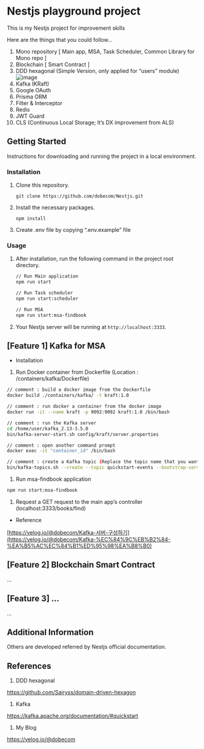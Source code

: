 # Nestjs playground project

This is my Nestjs project for improvement skills

Here are the things that you could follow…

1. Mono repository [ Main app, MSA, Task Scheduler, Common Library for Mono repo ]
2. Blockchain [ Smart Contract ]
3. DDD hexagonal (Simple Version, only applied for “users” module)
![image](https://github.com/dobecom/Nestjs/assets/90499822/ec0461a4-a40b-418c-ad47-db43d7e464b2)
4. Kafka (KRaft)
5. Google OAuth
6. Prisma ORM
7. Filter & Interceptor
8. Redis
9. JWT Guard
10. CLS (Continuous Local Storage; It’s DX improvement from ALS)

## Getting Started

Instructions for downloading and running the project in a local environment.

### Installation

1. Clone this repository.
    
    ```
    git clone https://github.com/dobecom/Nestjs.git
    ```
    
2. Install the necessary packages.
    
    ```
    npm install
    ```
    
3. Create .env file by copying “.env.example” file

### Usage

1. After installation, run the following command in the project root directory.
    
    ```bash
    // Run Main application
    npm run start
    
    // Run Task scheduler
    npm run start:scheduler
    
    // Run MSA
    npm run start:msa-findbook
    ```
    
2. Your Nestjs server will be running at `http://localhost:3333`.

## [Feature 1] Kafka for MSA

- Installation
1. Run Docker container from Dockerfile (Location : /containers/kafka/Dockerfile)

```bash
// comment : build a docker image from the Dockerfile
docker build ./containers/kafka/ -t kraft:1.0

// comment : run docker a container from the docker image
docker run -it --name kraft -p 9092:9092 kraft:1.0 /bin/bash

// comment : run the Kafka server
cd /home/user/kafka_2.13-3.5.0
bin/kafka-server-start.sh config/kraft/server.properties

// comment : open another command prompt
docker exec -it "container_id" /bin/bash

// comment : create a Kafka topic (Replace the topic name that you want to create by replace "quickstart-events" [ex: "test-event"])
bin/kafka-topics.sh --create --topic quickstart-events --bootstrap-server localhost:9092
```

1. Run msa-findbook application

```bash
npm run start:msa-findbook
```

1. Request a GET request to the main app’s controller (localhost:3333/books/find) 
- Reference

[https://velog.io/@dobecom/Kafka-서버-구성하기](https://velog.io/@dobecom/Kafka-%EC%84%9C%EB%B2%84-%EA%B5%AC%EC%84%B1%ED%95%98%EA%B8%B0)

## [Feature 2] Blockchain Smart Contract

…

## [Feature 3] …

…

## Additional Information

Others are developed referred by Nestjs official documentation.

## References

1. DDD hexagonal

https://github.com/Sairyss/domain-driven-hexagon

1. Kafka

https://kafka.apache.org/documentation/#quickstart

1. My Blog

https://velog.io/@dobecom
